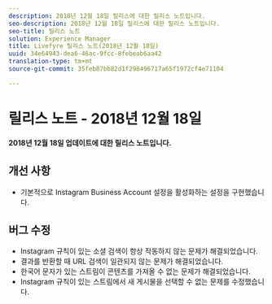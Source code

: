 ```yaml
---
description: 2018년 12월 18일 릴리스에 대한 릴리스 노트입니다.
seo-description: 2018년 12월 18일 릴리스에 대한 릴리스 노트입니다.
seo-title: 릴리스 노트
solution: Experience Manager
title: Livefyre 릴리스 노트(2018년 12월 18일)
uuid: 34e64943-dea6-46ac-9fcc-8febeab6aa42
translation-type: tm+mt
source-git-commit: 35feb87bb82d1f298496717a65f1972cf4e71104

---
```



# 릴리스 노트 - 2018년 12월 18일

**2018년 12월 18일 업데이트에 대한 릴리스 노트입니다.**

## 개선 사항

* 기본적으로 Instagram Business Account 설정을 활성화하는 설정을 구현했습니다.

## 버그 수정

* Instagram 규칙이 있는 소셜 검색이 항상 작동하지 않는 문제가 해결되었습니다.
* 결과를 반환할 때 URL 검색이 일관되지 않는 문제가 해결되었습니다.
* 한국어 문자가 있는 스트림이 콘텐츠를 가져올 수 없는 문제가 해결되었습니다.
* Instagram 규칙이 있는 스트림에서 새 게시물을 선택할 수 없는 문제를 수정했습니다.
